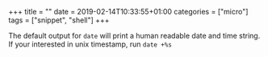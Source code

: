 +++
title = ""
date = 2019-02-14T10:33:55+01:00
categories = ["micro"]
tags = ["snippet", "shell"]
+++

The default output for `date` will print a human readable date and time string. If your interested in unix timestamp, run `date +%s`

